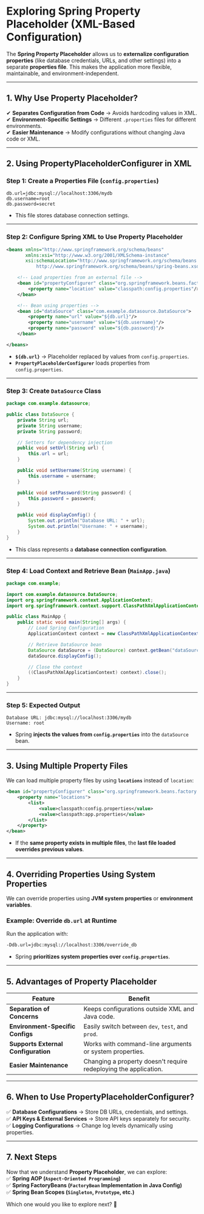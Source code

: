 # **Exploring Spring Property Placeholder (XML-Based Configuration)**  

The **Spring Property Placeholder** allows us to **externalize configuration properties** (like database credentials, URLs, and other settings) into a separate **properties file**. This makes the application more flexible, maintainable, and environment-independent.

---

## **1. Why Use Property Placeholder?**  

✔ **Separates Configuration from Code** → Avoids hardcoding values in XML.  
✔ **Environment-Specific Settings** → Different `.properties` files for different environments.  
✔ **Easier Maintenance** → Modify configurations without changing Java code or XML.  

---

## **2. Using PropertyPlaceholderConfigurer in XML**  

### **Step 1: Create a Properties File (`config.properties`)**  
```properties
db.url=jdbc:mysql://localhost:3306/mydb
db.username=root
db.password=secret
```
- This file stores database connection settings.

---

### **Step 2: Configure Spring XML to Use Property Placeholder**  
```xml
<beans xmlns="http://www.springframework.org/schema/beans"
       xmlns:xsi="http://www.w3.org/2001/XMLSchema-instance"
       xsi:schemaLocation="http://www.springframework.org/schema/beans
           http://www.springframework.org/schema/beans/spring-beans.xsd">

    <!-- Load properties from an external file -->
    <bean id="propertyConfigurer" class="org.springframework.beans.factory.config.PropertyPlaceholderConfigurer">
        <property name="location" value="classpath:config.properties"/>
    </bean>

    <!-- Bean using properties -->
    <bean id="dataSource" class="com.example.datasource.DataSource">
        <property name="url" value="${db.url}"/>
        <property name="username" value="${db.username}"/>
        <property name="password" value="${db.password}"/>
    </bean>

</beans>
```
- **`${db.url}`** → Placeholder replaced by values from `config.properties`.  
- **`PropertyPlaceholderConfigurer`** loads properties from `config.properties`.  

---

### **Step 3: Create `DataSource` Class**  
```java
package com.example.datasource;

public class DataSource {
    private String url;
    private String username;
    private String password;

    // Setters for dependency injection
    public void setUrl(String url) {
        this.url = url;
    }

    public void setUsername(String username) {
        this.username = username;
    }

    public void setPassword(String password) {
        this.password = password;
    }

    public void displayConfig() {
        System.out.println("Database URL: " + url);
        System.out.println("Username: " + username);
    }
}
```
- This class represents a **database connection configuration**.

---

### **Step 4: Load Context and Retrieve Bean (`MainApp.java`)**  
```java
package com.example;

import com.example.datasource.DataSource;
import org.springframework.context.ApplicationContext;
import org.springframework.context.support.ClassPathXmlApplicationContext;

public class MainApp {
    public static void main(String[] args) {
        // Load Spring Configuration
        ApplicationContext context = new ClassPathXmlApplicationContext("spring-config.xml");

        // Retrieve DataSource bean
        DataSource dataSource = (DataSource) context.getBean("dataSource");
        dataSource.displayConfig();

        // Close the context
        ((ClassPathXmlApplicationContext) context).close();
    }
}
```
---

### **Step 5: Expected Output**
```
Database URL: jdbc:mysql://localhost:3306/mydb
Username: root
```
- Spring **injects the values from `config.properties`** into the `dataSource` bean.

---

## **3. Using Multiple Property Files**  
We can load multiple property files by using **`locations`** instead of `location`:
```xml
<bean id="propertyConfigurer" class="org.springframework.beans.factory.config.PropertyPlaceholderConfigurer">
    <property name="locations">
        <list>
            <value>classpath:config.properties</value>
            <value>classpath:app.properties</value>
        </list>
    </property>
</bean>
```
- If the **same property exists in multiple files**, the **last file loaded overrides previous values**.

---

## **4. Overriding Properties Using System Properties**  
We can override properties using **JVM system properties** or **environment variables**.  

### **Example: Override `db.url` at Runtime**
Run the application with:
```bash
-Ddb.url=jdbc:mysql://localhost:3306/override_db
```
- Spring **prioritizes system properties over `config.properties`**.

---

## **5. Advantages of Property Placeholder**
| Feature | Benefit |
|---------|---------|
| **Separation of Concerns** | Keeps configurations outside XML and Java code. |
| **Environment-Specific Configs** | Easily switch between `dev`, `test`, and `prod`. |
| **Supports External Configuration** | Works with command-line arguments or system properties. |
| **Easier Maintenance** | Changing a property doesn't require redeploying the application. |

---

## **6. When to Use PropertyPlaceholderConfigurer?**
✅ **Database Configurations** → Store DB URLs, credentials, and settings.  
✅ **API Keys & External Services** → Store API keys separately for security.  
✅ **Logging Configurations** → Change log levels dynamically using properties.  

---

## **7. Next Steps**
Now that we understand **Property Placeholder**, we can explore:  
✅ **Spring AOP (`Aspect-Oriented Programming`)**  
✅ **Spring FactoryBeans (`FactoryBean` Implementation in Java Config)**  
✅ **Spring Bean Scopes (`Singleton`, `Prototype`, etc.)**  

Which one would you like to explore next? 🚀

